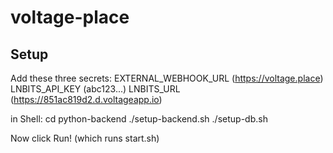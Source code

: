 # voltage-place

## Setup

Add these three secrets:
EXTERNAL_WEBHOOK_URL (https://voltage.place)
LNBITS_API_KEY (abc123...)
LNBITS_URL (https://851ac819d2.d.voltageapp.io)

in Shell:
cd python-backend
./setup-backend.sh
./setup-db.sh

Now click Run! (which runs start.sh)

